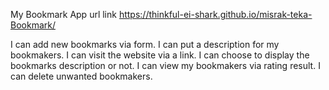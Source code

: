 My Bookmark App url link
https://thinkful-ei-shark.github.io/misrak-teka-Bookmark/

I can add new bookmarks via form.
I can put a description for my bookmakers.
I can visit the website via a link.
I can choose to display the bookmarks description or not.
I can view my bookmakers via rating result.
I can delete unwanted bookmakers.
